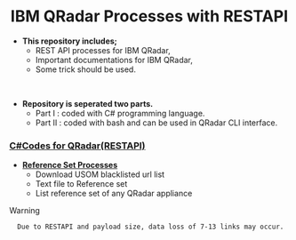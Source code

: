 <h1><div align="center">IBM QRadar Processes with RESTAPI</div></h1>

- <b>This repository includes;</b>
  - REST API processes for IBM QRadar,
  - Important documentations for IBM QRadar,
  - Some trick should be used.
<br>
  
- <b>Repository is seperated two parts.</b>
  - Part I : coded with C# programming language.
  - Part II : coded with bash and can be used in QRadar CLI interface.
 
<h3><ins>C#Codes for QRadar(RESTAPI)</ins></h3>

- <ins><b>Reference Set Processes</b></ins>
    - Download USOM blacklisted url list
    - Text file to Reference set
    - List reference set of any QRadar appliance  
> [!WARNING]
      Due to RESTAPI and payload size, data loss of 7-13 links may occur.

